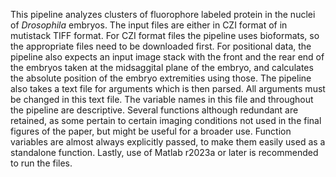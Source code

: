 This pipeline analyzes clusters of fluorophore labeled protein in the nuclei of _Drosophila_ embryos. The input files are either in CZI format of in mutistack TIFF format. For CZI format files the pipeline uses bioformats, so the appropriate files need to be downloaded first. For positional data, the pipeline also expects an input image stack with the front and the rear end of the embryos taken at the midsaggital plane of the embryo, and calculates the absolute position of the embryo extremities using those. 
The pipeline also takes a text file for arguments which is then parsed. All arguments must be changed in this text file. The variable names in this file and throughout the pipeline are descriptive.
Several functions although redundant are retained, as some pertain to certain imaging conditions not used in the final figures of the paper, but might be useful for a broader use. Function variables are almost always explicitly passed, to make them easily used as a standalone function. 
Lastly, use of Matlab r2023a or later is recommended to run the files.
